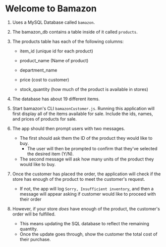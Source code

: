 # Welcome to Bamazon

1. Uses a MySQL Database called `bamazon`.

2. The bamazon_db contains a table inside of it called `products`.

3. The products table has each of the following columns:

   * item_id (unique id for each product)

   * product_name (Name of product)

   * department_name

   * price (cost to customer)

   * stock_quantity (how much of the product is available in stores)

4. The database has about 19 different items. 

5. Start bamazon's CLI `bamazonCustomer.js`. Running this application will first display all of the items available for sale. Include the ids, names, and prices of products for sale.

6. The app should then prompt users with two messages.

   * The first should ask them the ID of the product they would like to buy.
        - The user will then be prompted to confirm that they've selected the desired item (Y/N).
   * The second message will ask how many units of the product they would like to buy.
    

7. Once the customer has placed the order, the application will check if the store has enough of the product to meet the customer's request.

   * If not, the app will log `Sorry, Insufficient inventory`, and then a message will appear asking if customer would like to proceed with their order

8. However, if your store _does_ have enough of the product, the customer's order will be fulfilled.
   * This means updating the SQL database to reflect the remaining quantity.
   * Once the update goes through, show the customer the total cost of their purchase.